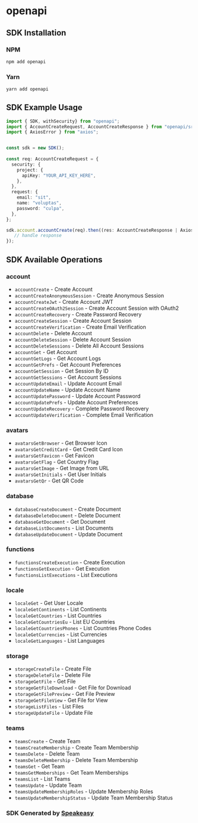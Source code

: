 # openapi

<!-- Start SDK Installation -->
## SDK Installation

### NPM

```bash
npm add openapi
```

### Yarn

```bash
yarn add openapi
```
<!-- End SDK Installation -->

## SDK Example Usage
<!-- Start SDK Example Usage -->
```typescript
import { SDK, withSecurity} from "openapi";
import { AccountCreateRequest, AccountCreateResponse } from "openapi/src/sdk/models/operations";
import { AxiosError } from "axios";


const sdk = new SDK();
    
const req: AccountCreateRequest = {
  security: {
    project: {
      apiKey: "YOUR_API_KEY_HERE",
    },
  },
  request: {
    email: "sit",
    name: "voluptas",
    password: "culpa",
  },
};

sdk.account.accountCreate(req).then((res: AccountCreateResponse | AxiosError) => {
   // handle response
});
```
<!-- End SDK Example Usage -->

<!-- Start SDK Available Operations -->
## SDK Available Operations

### account

* `accountCreate` - Create Account
* `accountCreateAnonymousSession` - Create Anonymous Session
* `accountCreateJwt` - Create Account JWT
* `accountCreateOAuth2Session` - Create Account Session with OAuth2
* `accountCreateRecovery` - Create Password Recovery
* `accountCreateSession` - Create Account Session
* `accountCreateVerification` - Create Email Verification
* `accountDelete` - Delete Account
* `accountDeleteSession` - Delete Account Session
* `accountDeleteSessions` - Delete All Account Sessions
* `accountGet` - Get Account
* `accountGetLogs` - Get Account Logs
* `accountGetPrefs` - Get Account Preferences
* `accountGetSession` - Get Session By ID
* `accountGetSessions` - Get Account Sessions
* `accountUpdateEmail` - Update Account Email
* `accountUpdateName` - Update Account Name
* `accountUpdatePassword` - Update Account Password
* `accountUpdatePrefs` - Update Account Preferences
* `accountUpdateRecovery` - Complete Password Recovery
* `accountUpdateVerification` - Complete Email Verification

### avatars

* `avatarsGetBrowser` - Get Browser Icon
* `avatarsGetCreditCard` - Get Credit Card Icon
* `avatarsGetFavicon` - Get Favicon
* `avatarsGetFlag` - Get Country Flag
* `avatarsGetImage` - Get Image from URL
* `avatarsGetInitials` - Get User Initials
* `avatarsGetQr` - Get QR Code

### database

* `databaseCreateDocument` - Create Document
* `databaseDeleteDocument` - Delete Document
* `databaseGetDocument` - Get Document
* `databaseListDocuments` - List Documents
* `databaseUpdateDocument` - Update Document

### functions

* `functionsCreateExecution` - Create Execution
* `functionsGetExecution` - Get Execution
* `functionsListExecutions` - List Executions

### locale

* `localeGet` - Get User Locale
* `localeGetContinents` - List Continents
* `localeGetCountries` - List Countries
* `localeGetCountriesEu` - List EU Countries
* `localeGetCountriesPhones` - List Countries Phone Codes
* `localeGetCurrencies` - List Currencies
* `localeGetLanguages` - List Languages

### storage

* `storageCreateFile` - Create File
* `storageDeleteFile` - Delete File
* `storageGetFile` - Get File
* `storageGetFileDownload` - Get File for Download
* `storageGetFilePreview` - Get File Preview
* `storageGetFileView` - Get File for View
* `storageListFiles` - List Files
* `storageUpdateFile` - Update File

### teams

* `teamsCreate` - Create Team
* `teamsCreateMembership` - Create Team Membership
* `teamsDelete` - Delete Team
* `teamsDeleteMembership` - Delete Team Membership
* `teamsGet` - Get Team
* `teamsGetMemberships` - Get Team Memberships
* `teamsList` - List Teams
* `teamsUpdate` - Update Team
* `teamsUpdateMembershipRoles` - Update Membership Roles
* `teamsUpdateMembershipStatus` - Update Team Membership Status

<!-- End SDK Available Operations -->

### SDK Generated by [Speakeasy](https://docs.speakeasyapi.dev/docs/using-speakeasy/client-sdks)
